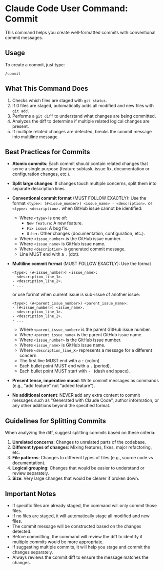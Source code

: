 # Claude Code User Command: Commit

This command helps you create well-formatted commits with conventional commit messages.

## Usage

To create a commit, just type:
```
/commit
```

## What This Command Does

1. Checks which files are staged with `git status`.
2. If 0 files are staged, automatically adds all modified and new files with `git add`.
3. Performs a `git diff` to understand what changes are being committed.
4. Analyzes the diff to determine if multiple related logical changes are present.
5. If multiple related changes are detected, breaks the commit message into multiline message.

## Best Practices for Commits

- **Atomic commits**: Each commit should contain related changes that serve a single purpose (feature subtask, issue fix, documentation or configuration changes, etc.).
- **Split large changes**: If changes touch multiple concerns, split them into separate description lines.
- **Conventional commit format** (MUST FOLLOW EXACTLY): Use the format `<type>: (#<issue_number>) <issue_name> - <description>.` or `<type>: <description>.` when GitHub issue cannot be identified:
  - Where `<type>` is one of:
    - `New feature`: A new feature.
    - `Fix issue`: A bug fix.
    - `Other`: Other changes (documentation, configuration, etc.).
  - Where `<issue_number>` is the GitHub issue number.
  - Where `<issue_name>` is GitHub issue name.
  - Where `<description>` is generated commit message.
  - Line MUST end with a `.` (dot).
- **Multiline commit format** (MUST FOLLOW EXACTLY): Use the format  

  ```
  <type>: (#<issue_number>) <issue_name>:
  - <description_line_1>.
  - <description_line_2>.
  - ...
  ```

  or use format when current issue is sub-issue of another issue:

  ```
  <type>: (#<parent_issue_number>) <parent_issue_name>:
  - (#<issue_number>) <issue_name>.
  - <description_line_1>.
  - <description_line_2>.
  - ...
  ```

  - Where `<parent_issue_number>` is the parent GitHub issue number.
  - Where `<parent_issue_name>` is the parent GitHub issue name.
  - Where `<issue_number>` is the GitHub issue number.
  - Where `<issue_name>` is GitHub issue name.
  - Where `<description_line_X>` represents a message for a different concern.
  - The first line MUST end with a `:` (colon).
  - Each bullet point MUST end with a `.` (period).
  - Each bullet point MUST start with `- ` (dash and space).
- **Present tense, imperative mood**: Write commit messages as commands (e.g., "add feature" not "added feature").
- **No additional content**: NEVER add any extra content to commit messages such as "Generated with Claude Code", author information, or any other additions beyond the specified format.

## Guidelines for Splitting Commits

When analyzing the diff, suggest splitting commits based on these criteria:

1. **Unrelated concerns**: Changes to unrelated parts of the codebase.
2. **Different types of changes**: Mixing features, fixes, major refactoring, etc.
3. **File patterns**: Changes to different types of files (e.g., source code vs documentation).
4. **Logical grouping**: Changes that would be easier to understand or review separately.
5. **Size**: Very large changes that would be clearer if broken down.

## Important Notes

- If specific files are already staged, the command will only commit those files.
- If no files are staged, it will automatically stage all modified and new files.
- The commit message will be constructed based on the changes detected.
- Before committing, the command will review the diff to identify if multiple commits would be more appropriate.
- If suggesting multiple commits, it will help you stage and commit the changes separately.
- Always reviews the commit diff to ensure the message matches the changes.